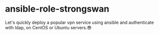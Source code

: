 # ansible-role-strongswan
Let's quickly deploy a popular vpn service using ansible and authenticate with ldap, on CentOS or Ubuntu servers.😎
